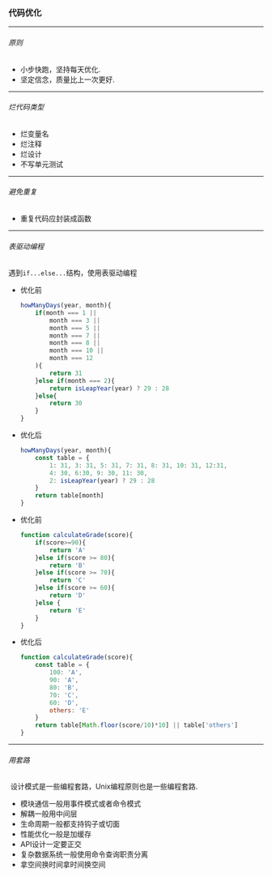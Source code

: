### 代码优化

---

###### 原则

- 小步快跑，坚持每天优化.
- 坚定信念，质量比上一次更好.

---

###### 烂代码类型

- 烂变量名
- 烂注释
- 烂设计
- 不写单元测试

---

###### 避免重复

- 重复代码应封装成函数

---

###### 表驱动编程

遇到```if...else...```结构，使用表驱动编程

- 优化前

  ```javascript
  howManyDays(year, month){
      if(month === 1 ||
          month === 3 ||
          month === 5 ||
          month === 7 ||
          month === 8 ||
          month === 10 ||
          month === 12
      ){
          return 31
      }else if(month === 2){
          return isLeapYear(year) ? 29 : 28
      }else{
          return 30
      }
  }
  ```

- 优化后

  ```javascript
  howManyDays(year, month){
      const table = {
          1: 31, 3: 31, 5: 31, 7: 31, 8: 31, 10: 31, 12:31,
          4: 30, 6:30, 9: 30, 11: 30,
          2: isLeapYear(year) ? 29 : 28
      }
      return table[month]
  }
  ```




- 优化前

  ```javascript
  function calculateGrade(score){
      if(score>=90){
          return 'A'
      }else if(score >= 80){
          return 'B'
      }else if(score >= 70){
          return 'C'
      }else if(score >= 60){
          return 'D'
      }else {
          return 'E'
      }
  }
  
  ```

- 优化后

  ```javascript
  function calculateGrade(score){
      const table = {
          100: 'A', 
          90: 'A',
          80: 'B',
          70: 'C',
          60: 'D',
          others: 'E'
      }
      return table[Math.floor(score/10)*10] || table['others']
  }  
  ```


---

###### 用套路

​	设计模式是一些编程套路，Unix编程原则也是一些编程套路.

- 模块通信一般用事件模式或者命令模式
- 解耦一般用中间层
- 生命周期一般都支持钩子或切面
- 性能优化一般是加缓存
- API设计一定要正交
- 复杂数据系统一般使用命令查询职责分离
- 拿空间换时间拿时间换空间































